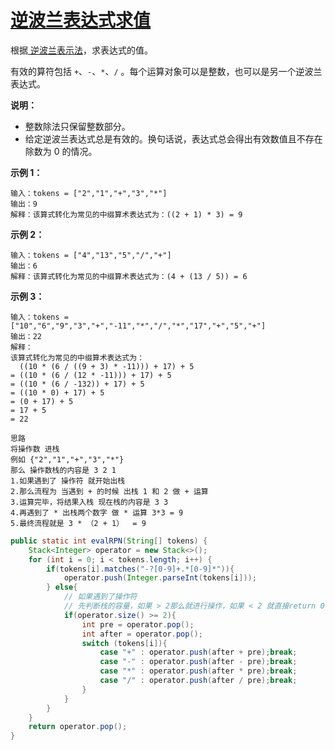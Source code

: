 # [逆波兰表达式求值](https://leetcode-cn.com/problems/evaluate-reverse-polish-notation/)

根据[ 逆波兰表示法](https://baike.baidu.com/item/逆波兰式/128437)，求表达式的值。

有效的算符包括 `+`、`-`、`*`、`/` 。每个运算对象可以是整数，也可以是另一个逆波兰表达式。

 

**说明：**

- 整数除法只保留整数部分。
- 给定逆波兰表达式总是有效的。换句话说，表达式总会得出有效数值且不存在除数为 0 的情况。

 

**示例 1：**

```
输入：tokens = ["2","1","+","3","*"]
输出：9
解释：该算式转化为常见的中缀算术表达式为：((2 + 1) * 3) = 9
```

**示例 2：**

```
输入：tokens = ["4","13","5","/","+"]
输出：6
解释：该算式转化为常见的中缀算术表达式为：(4 + (13 / 5)) = 6
```

**示例 3：**

```
输入：tokens = ["10","6","9","3","+","-11","*","/","*","17","+","5","+"]
输出：22
解释：
该算式转化为常见的中缀算术表达式为：
  ((10 * (6 / ((9 + 3) * -11))) + 17) + 5
= ((10 * (6 / (12 * -11))) + 17) + 5
= ((10 * (6 / -132)) + 17) + 5
= ((10 * 0) + 17) + 5
= (0 + 17) + 5
= 17 + 5
= 22
```



```
思路
将操作数 进栈
例如 {"2","1","+","3","*"}
那么 操作数栈的内容是 3 2 1
1.如果遇到了 操作符 就开始出栈
2.那么流程为 当遇到 + 的时候 出栈 1 和 2 做 + 运算
3.运算完毕，将结果入栈 现在栈的内容是 3 3
4.再遇到了 * 出栈两个数字 做 * 运算 3*3 = 9
5.最终流程就是 3 * （2 + 1）  = 9
```



```java
public static int evalRPN(String[] tokens) {
    Stack<Integer> operator = new Stack<>();
    for (int i = 0; i < tokens.length; i++) {
        if(tokens[i].matches("-?[0-9]+.*[0-9]*")){
            operator.push(Integer.parseInt(tokens[i]));
        } else{
            // 如果遇到了操作符
            // 先判断栈的容量，如果 > 2那么就进行操作，如果 < 2 就直接return 0;
            if(operator.size() >= 2){
                int pre = operator.pop();
                int after = operator.pop();
                switch (tokens[i]){
                    case "+" : operator.push(after + pre);break;
                    case "-" : operator.push(after - pre);break;
                    case "*" : operator.push(after * pre);break;
                    case "/" : operator.push(after / pre);break;
                }
            }
        }
    }
    return operator.pop();
}
```

